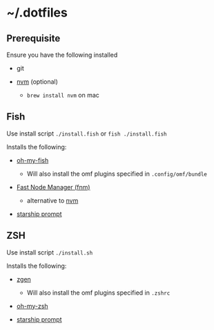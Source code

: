 # ~/.dotfiles

## Prerequisite

Ensure you have the following installed

- git

- [nvm](https://github.com/nvm-sh/nvm) (optional)

  - `brew install nvm` on mac

## Fish

Use install script `./install.fish` or `fish ./install.fish`

Installs the following:

- [oh-my-fish](https://github.com/oh-my-fish/oh-my-fish)

  - Will also install the omf plugins specified in `.config/omf/bundle`

- [Fast Node Manager (fnm)](https://github.com/Schniz/fnm)

  - alternative to [nvm](https://github.com/nvm-sh/nvm)

- [starship prompt](https://starship.rs/guide/#step-2-setup-your-shell-to-use-starship)

## ZSH

Use install script `./install.sh`

Installs the following:

- [zgen](https://github.com/tarjoilija/zgen)

  - Will also install the omf plugins specified in `.zshrc`

- [oh-my-zsh](https://github.com/ohmyzsh/ohmyzsh)

- [starship prompt](https://starship.rs/guide/#step-2-setup-your-shell-to-use-starship)
